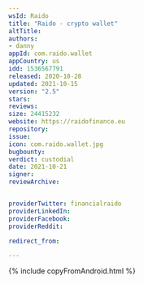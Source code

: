 ```yaml
---
wsId: Raido
title: "Raido - crypto wallet"
altTitle: 
authors:
- danny
appId: com.raido.wallet
appCountry: us
idd: 1536567791
released: 2020-10-28
updated: 2021-10-15
version: "2.5"
stars: 
reviews: 
size: 24415232
website: https://raidofinance.eu
repository: 
issue: 
icon: com.raido.wallet.jpg
bugbounty: 
verdict: custodial
date: 2021-10-21
signer: 
reviewArchive:


providerTwitter: financialraido
providerLinkedIn: 
providerFacebook: 
providerReddit: 

redirect_from:

---
```



{% include copyFromAndroid.html %}
